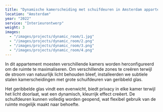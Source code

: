 ```yaml
---
title: "Dynamische kamerscheiding met schuifdeuren in Amsterdam appartement"
location: "Amsterdam"
year: "2022"
service: "Interieurontwerp"
weight: 3
images:
  - "/images/projects/dynamic_room/1.jpg"
  - "/images/projects/dynamic_room/2.png"
  - "/images/projects/dynamic_room/3.png"
  - "/images/projects/dynamic_room/4.png"
---
```


In dit appartement moesten verschillende kamers worden herconfigureerd om de ruimte te maximaliseren. Om verschillende zones te creëren terwijl de stroom van natuurlijk licht behouden bleef, installeerden we subtiele stalen kamerscheidingen met grote schuifdeuren van geribbeld glas.

Het geribbelde glas vindt een evenwicht, biedt privacy in elke kamer terwijl het licht doorlaat, wat een dynamisch, kleurrijk effect creëert. De schuifdeuren kunnen volledig worden geopend, wat flexibel gebruik van de ruimte mogelijk maakt naar behoefte.